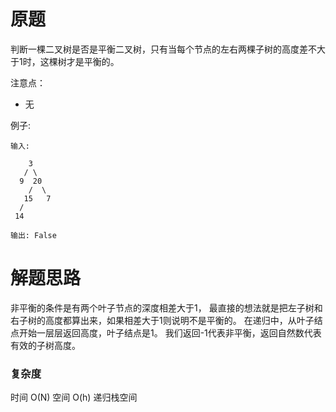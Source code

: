 # 原题
判断一棵二叉树是否是平衡二叉树，只有当每个节点的左右两棵子树的高度差不大于1时，这棵树才是平衡的。

注意点：

  - 无

例子:

```
输入:

    3
   / \
  9  20
    /  \
   15   7
  /
 14
 
输出: False
```

# 解题思路
非平衡的条件是有两个叶子节点的深度相差大于1，
最直接的想法就是把左子树和右子树的高度都算出来，如果相差大于1则说明不是平衡的。
在递归中，从叶子结点开始一层层返回高度，叶子结点是1。
我们返回-1代表非平衡，返回自然数代表有效的子树高度。

### 复杂度
时间 O(N) 空间 O(h) 递归栈空间
